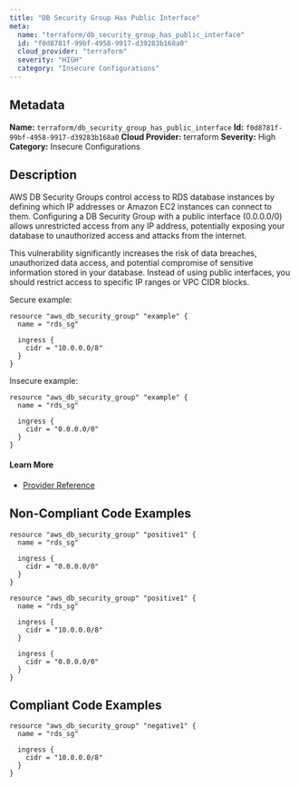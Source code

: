 ```yaml
---
title: "DB Security Group Has Public Interface"
meta:
  name: "terraform/db_security_group_has_public_interface"
  id: "f0d8781f-99bf-4958-9917-d39283b168a0"
  cloud_provider: "terraform"
  severity: "HIGH"
  category: "Insecure Configurations"
---
```

## Metadata
**Name:** `terraform/db_security_group_has_public_interface`
**Id:** `f0d8781f-99bf-4958-9917-d39283b168a0`
**Cloud Provider:** terraform
**Severity:** High
**Category:** Insecure Configurations
## Description
AWS DB Security Groups control access to RDS database instances by defining which IP addresses or Amazon EC2 instances can connect to them. Configuring a DB Security Group with a public interface (0.0.0.0/0) allows unrestricted access from any IP address, potentially exposing your database to unauthorized access and attacks from the internet.

This vulnerability significantly increases the risk of data breaches, unauthorized data access, and potential compromise of sensitive information stored in your database. Instead of using public interfaces, you should restrict access to specific IP ranges or VPC CIDR blocks.

Secure example:
```
resource "aws_db_security_group" "example" {
  name = "rds_sg"

  ingress {
    cidr = "10.0.0.0/8"
  }
}
```

Insecure example:
```
resource "aws_db_security_group" "example" {
  name = "rds_sg"

  ingress {
    cidr = "0.0.0.0/0"
  }
}
```

#### Learn More

 - [Provider Reference](https://registry.terraform.io/providers/hashicorp/aws/latest/docs/resources/db_security_group)

## Non-Compliant Code Examples
```aws
resource "aws_db_security_group" "positive1" {
  name = "rds_sg"

  ingress {
    cidr = "0.0.0.0/0"
  }
}

```

```aws
resource "aws_db_security_group" "positive1" {
  name = "rds_sg"

  ingress {
    cidr = "10.0.0.0/8"
  }

  ingress {
    cidr = "0.0.0.0/0"
  }
}

```

## Compliant Code Examples
```aws
resource "aws_db_security_group" "negative1" {
  name = "rds_sg"

  ingress {
    cidr = "10.0.0.0/8"
  }
}

```